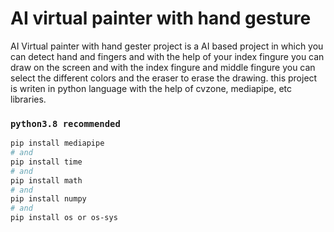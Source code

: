 # AI virtual painter with hand gesture

AI Virtual painter with hand gester project is a AI based project in which you can detect hand and fingers and with the help of your index fingure you can draw on the screen and with the index fingure and middle fingure you can select the different colors and the eraser to erase the drawing.
this project is writen in python language with the help of cvzone, mediapipe, etc libraries.

### `python3.8 recommended `

```bash
pip install mediapipe
# and
pip install time
# and
pip install math
# and 
pip install numpy
# and
pip install os or os-sys
```
